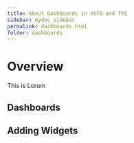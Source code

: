 ```yaml
---
title: About Dashboards in VSTS and TFS
sidebar: mydoc_sidebar
permalink: dashboards.html
folder: dashboards
---
```


# Overview
This is Lorum 


## Dashboards



## Adding Widgets




